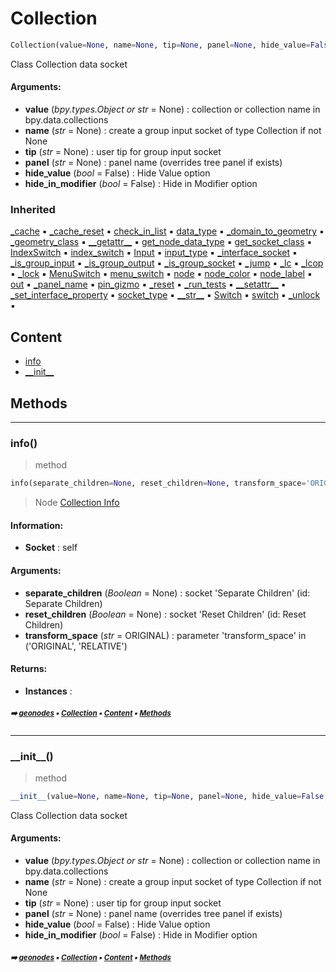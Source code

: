 # Collection

``` python
Collection(value=None, name=None, tip=None, panel=None, hide_value=False, hide_in_modifier=False)
```

Class Collection data socket

#### Arguments:
- **value** (_bpy.types.Object or str_ = None) : collection or collection name in bpy.data.collections
- **name** (_str_ = None) : create a group input socket of type Collection if not None
- **tip** (_str_ = None) : user tip for group input socket
- **panel** (_str_ = None) : panel name (overrides tree panel if exists)
- **hide_value** (_bool_ = False) : Hide Value option
- **hide_in_modifier** (_bool_ = False) : Hide in Modifier option

### Inherited

[\_cache](nodecache.md#_cache) :black_small_square: [\_cache_reset](nodecache.md#_cache_reset) :black_small_square: [check_in_list](socket.md#check_in_list) :black_small_square: [data_type](socket.md#data_type) :black_small_square: [\_domain_to_geometry](socket.md#_domain_to_geometry) :black_small_square: [\_geometry_class](socket.md#_geometry_class) :black_small_square: [\_\_getattr__](socket.md#__getattr__) :black_small_square: [get_node_data_type](socket.md#get_node_data_type) :black_small_square: [get_socket_class](socket.md#get_socket_class) :black_small_square: [IndexSwitch](socket.md#indexswitch) :black_small_square: [index_switch](socket.md#index_switch) :black_small_square: [Input](socket.md#input) :black_small_square: [input_type](socket.md#input_type) :black_small_square: [\_interface_socket](socket.md#_interface_socket) :black_small_square: [\_is_group_input](socket.md#_is_group_input) :black_small_square: [\_is_group_output](socket.md#_is_group_output) :black_small_square: [\_is_group_socket](socket.md#_is_group_socket) :black_small_square: [\_jump](socket.md#_jump) :black_small_square: [\_lc](socket.md#_lc) :black_small_square: [\_lcop](socket.md#_lcop) :black_small_square: [\_lock](proplocker.md#_lock) :black_small_square: [MenuSwitch](socket.md#menuswitch) :black_small_square: [menu_switch](socket.md#menu_switch) :black_small_square: [node](socket.md#node) :black_small_square: [node_color](socket.md#node_color) :black_small_square: [node_label](socket.md#node_label) :black_small_square: [out](socket.md#out) :black_small_square: [\_panel_name](socket.md#_panel_name) :black_small_square: [pin_gizmo](socket.md#pin_gizmo) :black_small_square: [\_reset](socket.md#_reset) :black_small_square: [\_run_tests](socket.md#_run_tests) :black_small_square: [\_\_setattr__](socket.md#__setattr__) :black_small_square: [\_set_interface_property](socket.md#_set_interface_property) :black_small_square: [socket_type](socket.md#socket_type) :black_small_square: [\_\_str__](socket.md#__str__) :black_small_square: [Switch](socket.md#switch) :black_small_square: [switch](socket.md#switch) :black_small_square: [\_unlock](proplocker.md#_unlock) :black_small_square:

## Content

- [info](collection.md#info)
- [\_\_init__](collection.md#__init__)

## Methods



----------
### info()

> method

``` python
info(separate_children=None, reset_children=None, transform_space='ORIGINAL')
```

> Node [Collection Info](https://docs.blender.org/manual/en/latest/modeling/geometry_nodes/input/scene/collection_info.html)

#### Information:
- **Socket** : self



#### Arguments:
- **separate_children** (_Boolean_ = None) : socket 'Separate Children' (id: Separate Children)
- **reset_children** (_Boolean_ = None) : socket 'Reset Children' (id: Reset Children)
- **transform_space** (_str_ = ORIGINAL) : parameter 'transform_space' in ('ORIGINAL', 'RELATIVE')



#### Returns:
- **Instances** :

##### <sub>:arrow_right: [geonodes](index.md#geonodes) :black_small_square: [Collection](collection.md#collection) :black_small_square: [Content](collection.md#content) :black_small_square: [Methods](collection.md#methods)</sub>

----------
### \_\_init__()

> method

``` python
__init__(value=None, name=None, tip=None, panel=None, hide_value=False, hide_in_modifier=False)
```

Class Collection data socket

#### Arguments:
- **value** (_bpy.types.Object or str_ = None) : collection or collection name in bpy.data.collections
- **name** (_str_ = None) : create a group input socket of type Collection if not None
- **tip** (_str_ = None) : user tip for group input socket
- **panel** (_str_ = None) : panel name (overrides tree panel if exists)
- **hide_value** (_bool_ = False) : Hide Value option
- **hide_in_modifier** (_bool_ = False) : Hide in Modifier option

##### <sub>:arrow_right: [geonodes](index.md#geonodes) :black_small_square: [Collection](collection.md#collection) :black_small_square: [Content](collection.md#content) :black_small_square: [Methods](collection.md#methods)</sub>
